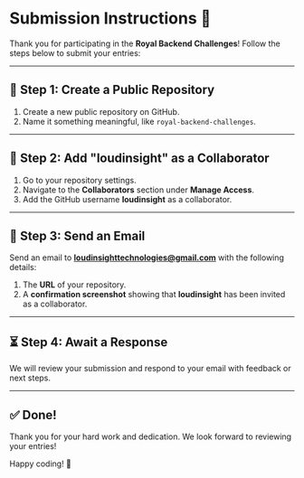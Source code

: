 # Submission Instructions 📨  

Thank you for participating in the **Royal Backend Challenges**! Follow the steps below to submit your entries:  

---

## 📂 Step 1: Create a Public Repository  
1. Create a new public repository on GitHub.  
2. Name it something meaningful, like `royal-backend-challenges`.  

---

## 🤝 Step 2: Add "loudinsight" as a Collaborator  
1. Go to your repository settings.  
2. Navigate to the **Collaborators** section under **Manage Access**.  
3. Add the GitHub username **loudinsight** as a collaborator.  

---

## 📧 Step 3: Send an Email  
Send an email to **loudinsighttechnologies@gmail.com** with the following details:  

1. The **URL** of your repository.  
2. A **confirmation screenshot** showing that **loudinsight** has been invited as a collaborator.  

---

## ⏳ Step 4: Await a Response  
We will review your submission and respond to your email with feedback or next steps.  

---

## ✅ Done!  
Thank you for your hard work and dedication. We look forward to reviewing your entries!  

Happy coding! 🚀  
